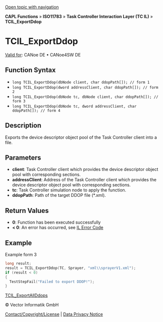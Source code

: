 [Open topic with navigation](../../../../../../CANoeDEFamily.htm#Topics/CAPLFunctions/ISO11783/ISOInteractionLayerTC/Functions/CAPLfunctionIso11783TCILExportDdop.md)

**CAPL Functions** » **ISO11783** » **Task Controller Interaction Layer (TC IL)** » **TCIL_ExportDdop**

# TCIL_ExportDdop

[Valid for](../../../../Shared/FeatureAvailability.md): CANoe DE • CANoe4SW DE

## Function Syntax

- `long TCIL_ExportDdop(dbNode client, char ddopPath[]); // form 1`
- `long TCIL_ExportDdop(dword addressClient, char ddopPath[]); // form 2`
- `long TCIL_ExportDdop(dbNode tc, dbNode client, char ddopPath[]); // form 3`
- `long TCIL_ExportDdop(dbNode tc, dword addressClient, char ddopPath[]); // form 4`

## Description

Exports the device descriptor object pool of the Task Controller client into a file.

## Parameters

- **client**: Task Controller client which provides the device descriptor object pool with corresponding sections.
- **addressClient**: Address of the Task Controller client which provides the device descriptor object pool with corresponding sections.
- **tc**: Task Controller simulation node to apply the function.
- **ddopPath**: Path of the target DDOP file (*.xml).

## Return Values

- **0**: Function has been executed successfully
- **< 0**: An error has occurred, see [IL Error Code](../../../CAPLfunctionsISOj1939ErrorCodes.md)

## Example

Example form 3

```c
long result;
result = TCIL_ExportDdop(TC, Sprayer, "xml\\sprayerV1.xml");
if (result < 0)
{
  TestStepFail("Failed to export DDOP!");
}
```

[TCIL_ExportAllDdops](CAPLfunctionIso11783TCILExportAllDdops.md)

© Vector Informatik GmbH

[Contact/Copyright/License](../../../../Shared/ContactCopyrightLicense.md) | [Data Privacy Notice](https://www.vector.com/int/en/company/get-info/privacy-policy/)
